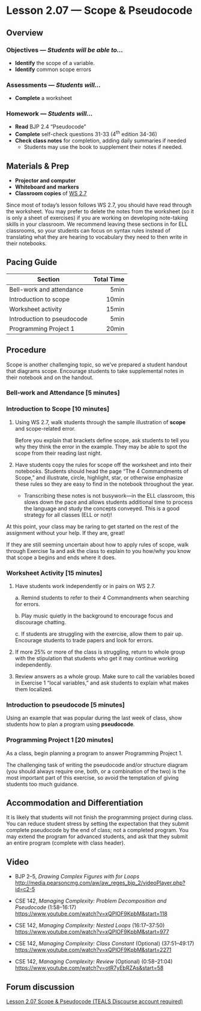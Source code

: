 Lesson 2.07 — Scope & Pseudocode
====================================================================================================

Overview
--------
### Objectives — _Students will be able to…_
- **Identify** the scope of a variable.
- **Identify** common scope errors

### Assessments — _Students will…_
- **Complete** a worksheet

### Homework — _Students will…_
- **Read** BJP 2.4 “Pseudocode”
- **Complete** self-check questions 31-33 (4<sup>th</sup> edition 34-36)
- **Check class notes** for completion, adding daily summaries if needed
  - Students may use the book to supplement their notes if needed.


Materials & Prep
----------------
- **Projector and computer**
- **Whiteboard and** **markers**
- **Classroom copies** of [WS 2.7]

Since most of today’s lesson follows WS 2.7, you should have read through the worksheet. You may
prefer to delete the notes from the worksheet (so it is only a sheet of exercises) if you are
working on developing note-taking skills in your classroom. We recommend leaving these sections in
for ELL classrooms, so your students can focus on syntax rules instead of translating what they are
hearing to vocabulary they need to then write in their notebooks.


Pacing Guide
------------
| Section                    | Total Time |
|----------------------------|-----------:|
| Bell-work and attendance   |       5min |
| Introduction to scope      |      10min |
| Worksheet activity         |      15min |
| Introduction to pseudocode |       5min |
| Programming Project 1      |      20min |


Procedure
---------

Scope is another challenging topic, so we’ve prepared a student handout that diagrams scope.
Encourage students to take supplemental notes in their notebook and on the handout.

### Bell-work and Attendance \[5 minutes\]

### Introduction to Scope \[10 minutes\]

1. Using WS 2.7, walk students through the sample illustration of **scope** and scope-related error.

   Before you explain that brackets define scope, ask students to tell you why they think the error
   in the example. They may be able to spot the scope from their reading last night.

2. Have students copy the rules for scope off the worksheet and into their notebooks. Students
   should head the page “The 4 Commandments of Scope,” and illustrate, circle, highlight, star, or
   otherwise emphasize these rules so they are easy to find in the notebook throughout the year.

   - Transcribing these notes is not busywork—in the ELL classroom, this slows down the pace and
     allows students additional time to process the language and study the concepts conveyed. This
     is a good strategy for all classes (ELL or not)!

At this point, your class may be raring to get started on the rest of the assignment without your
help. If they are, great!

If they are still seeming uncertain about how to apply rules of scope, walk through Exercise 1a and
ask the class to explain to you how/why you know that scope a begins and ends where it does.

### Worksheet Activity \[15 minutes\]

1. Have students work independently or in pairs on WS 2.7.

   a. Remind students to refer to their 4 Commandments when searching for errors.

   b. Play music quietly in the background to encourage focus and discourage chatting.

   c. If students are struggling with the exercise, allow them to pair up. Encourage students to
      trade papers and look for errors.

2. If more 25% or more of the class is struggling, return to whole group with the stipulation that
   students who get it may continue working independently.

3. Review answers as a whole group. Make sure to call the variables boxed in Exercise 1 “local
   variables,” and ask students to explain what makes them localized.

### Introduction to pseudocode \[5 minutes\]
Using an example that was popular during the last week of class, show students how to plan a program
using **pseudocode**.

### Programming Project 1 \[20 minutes\]
As a class, begin planning a program to answer Programming Project 1.

The challenging task of writing the pseudocode and/or structure diagram (you should always require
one, both, or a combination of the two) is the most important part of this exercise, so avoid the
temptation of giving students too much guidance.


Accommodation and Differentiation
---------------------------------
It is likely that students will not finish the programming project during class. You can reduce
student stress by setting the expectation that they submit complete pseudocode by the end of class;
not a completed program. You may extend the program for advanced students, and ask that they submit
an entire program (complete with class header).


Video
-----
- BJP 2–5, _Drawing Complex Figures with for Loops_<br>
  <http://media.pearsoncmg.com/aw/aw_reges_bjp_2/videoPlayer.php?id=c2-5>

- CSE 142, _Managing Complexity: Problem Decomposition and Pseudocode_ (1:58–16:17)<br>
  <https://www.youtube.com/watch?v=xQPlOF9KpbM&start=118>

- CSE 142, _Managing Complexity: Nested Loops_ (16:17–37:50)<br>
  <https://www.youtube.com/watch?v=xQPlOF9KpbM&start=977>

- CSE 142, _Managing Complexity: Class Constant_ (Optional) (37:51–49:17)<br>
  <https://www.youtube.com/watch?v=xQPlOF9KpbM&start=2271>

- CSE 142, _Managing Complexity: Review_ (Optional) (0:58–21:04)<br>
  <https://www.youtube.com/watch?v=otR7yEbRZAs&start=58>


Forum discussion
---------------------------
[Lesson 2.07 Scope & Pseudocode (TEALS Discourse account required)](http://forums.tealsk12.org/c/unit-2/2-07-scope-pseudocode)


[WS 2.7]:   https://raw.githubusercontent.com/TEALSK12/apcsa-public/master/curriculum/Unit2/WS%202.7.docx
